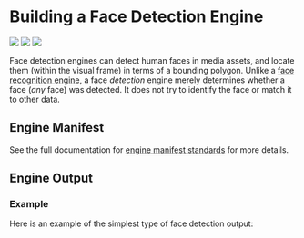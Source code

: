 # Building a Face Detection Engine

![](badge/API/Yes/green)
![](badge/Search/Yes/green)
![](badge/UI/Yes/green)

Face detection engines can detect human faces in media assets, and locate them (within the visual frame) in terms of a bounding polygon.
Unlike a [face recognition engine](/developer/engines/cognitive/biometrics/face-recognition/), a face *detection* engine merely determines whether a face (*any* face) was detected. 
It does not try to identify the face or match it to other data.

## Engine Manifest

<!-- TODO
All face detection engines should specify the following parameters in their build manifest:

| Parameter | Value |
| --------- | ----- |
| `TODO` | `TODO` |
| `TODO` | `TODO` |
-->

<!-- Here is a minimal example `manifest.json` that could apply to a face detection engine: -->

<!--TODO: Define [](manifest.example.json ':include :type=code javascript')-->

See the full documentation for [engine manifest standards](/developer/engines/standards/engine-manifest/) for more details.

<!-- TODO
## Engine Input

TODO
-->

## Engine Output

### Example
Here is an example of the simplest type of face detection output:

[](vtn-standard.example.json ':include :type=code json')

<!-- TODO    Need this:
> The official engine output json-schema validation contract is available
[here](/schemas/vtn-standard/audio-fingerprint.json ':ignore').
-->